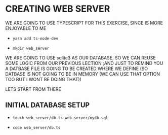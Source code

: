 # CREATING WEB SERVER

WE ARE GOING TO USE TYPESCRIPT FOR THIS EXERCISE, SINCE IS MORE ENJOYABLE TO ME

- `yarn add ts-node-dev`

- `mkdir web_server`

WE ARE GOING TO USE sqlite3 AS OUR DATABASE, SO WE CAN REUSE SOME LOGIC FROM OUR PREVIOUS LECTION ;AND JUST TO REMIND YOU A DATBASE FILE IS GOING TO BE CREATED WHERE WE DEFINE (SO DATBASE IS NOT GOING TO BE IN MEMORY (WE CAN USE THAT OPTION TOO BUT I WONT BE DOING THAT))

LETS START FROM THERE

## INITIAL DATABASE SETUP

- `touch web_server/db.ts web_server/mydb.sql`

- `code web_server/db.ts`

```ts

```
